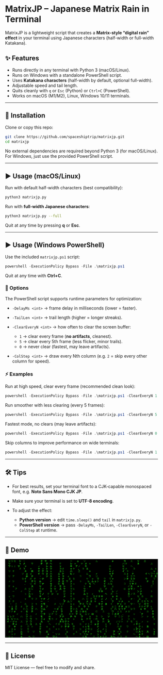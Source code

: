 # MatrixJP – Japanese Matrix Rain in Terminal

MatrixJP is a lightweight script that creates a **Matrix-style “digital rain” effect** in your terminal using Japanese characters (half-width or full-width Katakana).

## ✨ Features
- Runs directly in any terminal with Python 3 (macOS/Linux).  
- Runs on Windows with a standalone PowerShell script.  
- Uses **Katakana characters** (half-width by default, optional full-width).  
- Adjustable speed and tail length.  
- Quits cleanly with `q` or `Esc` (Python) or `Ctrl+C` (PowerShell).  
- Works on macOS (M1/M2), Linux, Windows 10/11 terminals.

---

## 🚀 Installation

Clone or copy this repo:

```bash
git clone https://github.com/spaceshiptrip/matrixjp.git
cd matrixjp
````

No external dependencies are required beyond Python 3 (for macOS/Linux).
For Windows, just use the provided PowerShell script.

---

## ▶️ Usage (macOS/Linux)

Run with default half-width characters (best compatibility):

```bash
python3 matrixjp.py
```

Run with **full-width Japanese characters**:

```bash
python3 matrixjp.py --full
```

Quit at any time by pressing **q** or **Esc**.

---

## ▶️ Usage (Windows PowerShell)

Use the included `matrixjp.ps1` script:

```powershell
powershell -ExecutionPolicy Bypass -File .\matrixjp.ps1
```

Quit at any time with **Ctrl+C**.

### 🔧 Options

The PowerShell script supports runtime parameters for optimization:

* `-DelayMs <int>` → frame delay in milliseconds (lower = faster).
* `-TailLen <int>` → trail length (higher = longer streaks).
* `-ClearEveryN <int>` → how often to clear the screen buffer:

  * `1` → clear every frame (**no artifacts**, cleanest).
  * `5` → clear every 5th frame (less flicker, minor trails).
  * `0` → never clear (fastest, may leave artifacts).
* `-ColStep <int>` → draw every Nth column (e.g. `2` = skip every other column for speed).

### ⚡ Examples

Run at high speed, clear every frame (recommended clean look):

```powershell
powershell -ExecutionPolicy Bypass -File .\matrixjp.ps1 -ClearEveryN 1 -DelayMs 5 -TailLen 6
```

Run smoother with less clearing (every 5 frames):

```powershell
powershell -ExecutionPolicy Bypass -File .\matrixjp.ps1 -ClearEveryN 5 -DelayMs 8
```

Fastest mode, no clears (may leave artifacts):

```powershell
powershell -ExecutionPolicy Bypass -File .\matrixjp.ps1 -ClearEveryN 0
```

Skip columns to improve performance on wide terminals:

```powershell
powershell -ExecutionPolicy Bypass -File .\matrixjp.ps1 -ClearEveryN 1 -ColStep 2
```

---

## 🛠️ Tips

* For best results, set your terminal font to a CJK-capable monospaced font, e.g. **Noto Sans Mono CJK JP**.
* Make sure your terminal is set to **UTF-8 encoding**.
* To adjust the effect:

  * **Python version** → edit `time.sleep()` and `tail` in `matrixjp.py`.
  * **PowerShell version** → pass `-DelayMs`, `-TailLen`, `-ClearEveryN`, or `-ColStep` at runtime.

---

## 📸 Demo

![MatrixJP Demo](pub/matrix-demo.png)

---

## 📜 License

MIT License — feel free to modify and share.


